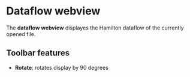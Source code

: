 # Dataflow webview

The **dataflow webview** displayes the Hamilton dataflow of the currently opened file.

## Toolbar features
- **Rotate**: rotates display by 90 degrees
